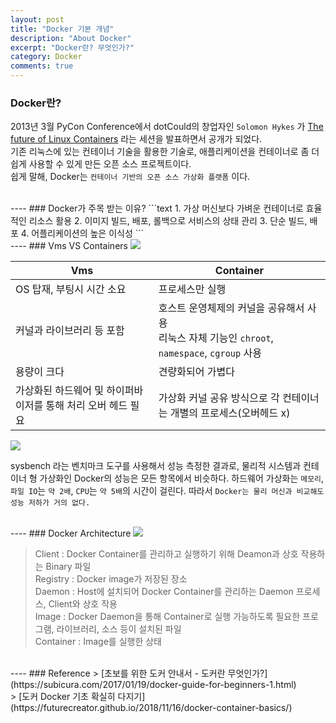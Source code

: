 ```yaml
---
layout: post
title: "Docker 기본 개념"
description: "About Docker"
excerpt: "Docker란? 무엇인가?"
category: Docker
comments: true
---
```


### Docker란?
2013년 3월 PyCon Conference에서 dotCould의 창업자인 `Solomon Hykes` 가 [The future of Linux Containers](https://www.youtube.com/watch?v=wW9CAH9nSLs&feature=youtu.be)
라는 세션을 발표하면서 공개가 되었다. <br>
기존 리눅스에 있는 컨테이너 기술을 활용한 기술로, 애플리케이션을 컨테이너로 좀 더 쉽게 사용할 수 있게 만든 오픈 소스 프로젝트이다. <br>
쉽게 말해, Docker는 `컨테이너 기반의 오픈 소스 가상화 플랫폼` 이다. <br>

<br>
----
### Docker가 주목 받는 이유?
```text
1. 가상 머신보다 가벼운 컨테이너로 효율적인 리소스 활용
2. 이미지 빌드, 배포, 롤백으로 서비스의 상태 관리
3. 단순 빌드, 배포 
4. 어플리케이션의 높은 이식성
```

<br>
----
### Vms VS Containers
<img class="post_image" src="{{site.baseurl}}/img/post/docker/containers-vms.png" />

| Vms | Container |
|--|--|
| OS 탑재, 부팅시 시간 소요 | 프로세스만 실행 |
| 커널과 라이브러리 등 포함 | 호스트 운영체제의 커널을 공유해서 사용 <br> 리눅스 자체 기능인 `chroot`, `namespace`, `cgroup` 사용 |
| 용량이 크다 | 견량화되어 가볍다 |
| 가상화된 하드웨어 및 하이퍼바이저를 통해 처리 오버 헤드 필요 | 가상화 커널 공유 방식으로 각 컨테이너는 개별의 프로세스(오버헤드 x) |

<img class="post_image" src="{{site.baseurl}}/img/post/docker/sysbench.png" />

sysbench 라는 벤치마크 도구를 사용해서 성능 측정한 결과로, 물리적 시스템과 컨테이너 형 가상화인 Docker의 성능은 모든 항목에서 비슷하다.
하드웨어 가상화는 `메모리`, `파일 IO`는 `약 2배`, `CPU`는 `약 5배`의 시간이 걸린다. 따라서 `Docker는 물리 머신과 비교해도 성능 저하가 거의 없다.`

<br>
---- 
### Docker Architecture
<img class="post_image" src="{{site.baseurl}}/img/post/docker/docker-architecture.png" />

> Client : Docker Container를 관리하고 실행하기 위해 Deamon과 상호 작용하는 Binary 파일 <br>
> Registry : Docker image가 저장된 장소 <br>
> Daemon : Host에 설치되어 Docker Container를 관리하는 Daemon 프로세스, Client와 상호 작용 <br>
> Image : Docker Daemon을 통해 Container로 실행 가능하도록 필요한 프로그램, 라이브러리, 소스 등이 설치된 파일 <br>
> Container : Image를 실행한 상태 

<br>
---- 
### Reference
> [초보를 위한 도커 안내서 - 도커란 무엇인가?](https://subicura.com/2017/01/19/docker-guide-for-beginners-1.html) <br>
> [도커 Docker 기초 확실히 다지기](https://futurecreator.github.io/2018/11/16/docker-container-basics/)
